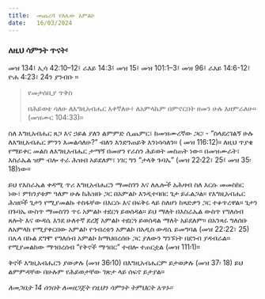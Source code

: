 ```yaml
---
title:  መጨረሻ የለሌው አምልኮ
date:   16/03/2024
---
```


### ለዚህ ሳምንት ጥናት፡
መዝ 134፤ ኢሳ 42:10–12፤ ራእይ 14:3፤ መዝ 15፤ መዝ 101:1–3፤ መዝ 96፤ ራእይ 14:6-12፤ ዮሐ 4:23፣ 24ን ያንብቡ ።

> <p>የመታሰቢያ ጥቅስ</p>
> በሕይወቴ ሳለሁ ለእግዚአብሔር እቀኛለሁ፥ ለአምላኬም በምኖርበት ዘመን ሁሉ እዘምራለሁ። (መዝሙር 104:33)።

ስለ እግዚአብሔር ጸጋ እና ኃይል ያለን ልምምድ ሲጨምር፣ ከመዝሙረኛው ጋር፡ - “ስላደረገልኝ ሁሉ ለእግዚአብሔር ምንን እመልሳለሁ?” ብለን እንድንጠይቅ እንነሳሳለን። ( መዝ 116:12)። ለዚህ ጥያቄ የማይቀር መልስ ለእግዚአብሔር ታማኝ በመሆን የራስን ሕይወት መስጠት ነው። በመዝሙራት፣ እስራኤል ዝም ብሎ ተራ ሕዝብ አይደለም፣ ነገር ግን “ታላቅ ጉባኤ” (መዝ 22፡22፣ 25፤ መዝ 35፡18)ነው።

ይህ የእስራኤል ቀዳሚ ጥሪ እግዚአብሔርን ማመስገን እና ለሌሎች አሕዛብ ስለ እርሱ መመስከር ነው፣ ምክንያቱም ዓለም ሁሉ ከሕዝቡ ጋር በአምልኮ እንዲተባበር ጌታ ይፈልጋል። የእግዚአብሔር ሕዝቦች ጌታን የሚያመልኩ ተስፋቸው በእርሱ እና በፍቅሩ ላይ ስለሆነ ከጻድቃን ጋር ተቆጥረዋል። ጌታን በጉባኤ ውስጥ ማመስገን ጥሩ አምልኮ ተደርጎ ይወሰዳል። ይህ ማለት በእስራኤል ውስጥ የግለሰብ ጸሎት እና ውዳሴ እንደ ሁለተኛ ደረጃ አምልኮ ተደርጎ ይወሰዳል ማለት አይደለም። በአንጻሩ ግለሰቡ ለአምላክ የሚያቀርበው አምልኮ የኅብረቱን አምልኮ በአዲስ ውዳሴ ይመግባል (መዝ 22:22፣ 25) በሌላ በኩል ደግሞ የግለሰብ አምልኮ ከማህበረሰቡ ጋር ያለውን ግንኙነት በደንብ ያዳብራል። የሚያመልከው ማኅበረሰብ “የቅኖች ማኅበር” ተብሎ ተጠርቷል (መዝ 111፡1)።

ቅኖች እግዚአብሔርን ያውቃሉ (መዝ 36፡10) በእግዚአብሔርም ይታወቃሉ (መዝ 37፡ 18) ይህ ልምምዳቸው በሁሉም የሕይወታቸው ገጽታ ላይ ሰፍኖ ይታያል።

_ለመጋቢት 14 ሰንበት ለመዘጋጀት የዚህን ሳምንት ትምህርት አጥኑ።_